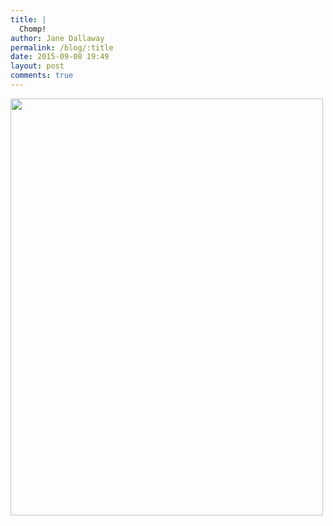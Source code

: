 ```yaml
---
title: |
  Chomp!
author: Jane Dallaway
permalink: /blog/:title
date: 2015-09-08 19:49
layout: post
comments: true
---
```


<div><a href="http://static.skitters.dallaway.com/tp_IMG_3473.JPG"><img src="http://static.skitters.dallaway.com/tp_thumb_IMG_3473.JPG" width="500" height="667"/></a></div>



  




      
